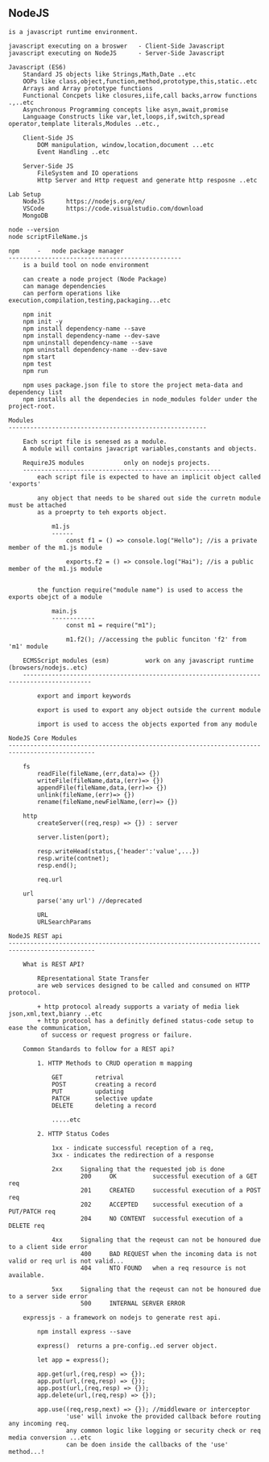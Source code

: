 NodeJS
-----------------------------------------------------------------------------------------------

    is a javascript runtime environment.

    javascript executing on a broswer   - Client-Side Javascript
    javascript executing on NodeJS      - Server-Side Javascript

    Javascript (ES6)
        Standard JS objects like Strings,Math,Date ..etc
        OOPs like class,object,function,method,prototype,this,static..etc
        Arrays and Array prototype functions
        Functional Concpets like closures,iife,call backs,arrow functions .,..etc
        Asynchronous Programming concepts like asyn,await,promise
        Languaage Constructs like var,let,loops,if,switch,spread operator,template literals,Modules ..etc.,

        Client-Side JS
            DOM manipulation, window,location,document ...etc
            Event Handling ..etc

        Server-Side JS
            FileSystem and IO operations
            Http Server and Http request and generate http resposne ..etc
            
    Lab Setup
        NodeJS      https://nodejs.org/en/
        VSCode      https://code.visualstudio.com/download     
        MongoDB

    node --version
    node scriptFileName.js

    npm     -   node package manager
    ------------------------------------------------
        is a build tool on node environment

        can create a node project (Node Package)
        can manage dependencies
        can perform operations like execution,compilation,testing,packaging...etc

        npm init
        npm init -y
        npm install dependency-name --save
        npm install dependency-name --dev-save
        npm uninstall dependency-name --save
        npm uninstall dependency-name --dev-save
        npm start
        npm test
        npm run 

        npm uses package.json file to store the project meta-data and dependency list
        npm installs all the dependecies in node_modules folder under the project-root.
    
    Modules
    -------------------------------------------------------

        Each script file is senesed as a module.
        A module will contains javacript variables,constants and objects.

        RequireJS modules           only on nodejs projects.
        -------------------------------------------------------
            each script file is expected to have an implicit object called 'exports'

            any object that needs to be shared out side the curretn module must be attached
            as a proeprty to teh exports object.

                m1.js
                ------
                    const f1 = () => console.log("Hello"); //is a private member of the m1.js module

                    exports.f2 = () => console.log("Hai"); //is a public member of the m1.js module


            the function require("module name") is used to access the exports obejct of a module

                main.js
                ------------
                    const m1 = require("m1");

                    m1.f2(); //accessing the public funciton 'f2' from 'm1' module

        ECMSScript modules (esm)          work on any javascript runtime (browsers/nodejs..etc)
        -----------------------------------------------------------------------------------------

            export and import keywords

            export is used to export any object outside the current module

            import is used to access the objects exported from any module
    
    NodeJS Core Modules
    ----------------------------------------------------------------------------------------------
        
        fs
            readFile(fileName,(err,data)=> {})
            writeFile(fileName,data,(err)=> {})
            appendFile(fileName,data,(err)=> {})
            unlink(fileName,(err)=> {})
            rename(fileName,newFielName,(err)=> {})
            
        http
            createServer((req,resp) => {}) : server

            server.listen(port);

            resp.writeHead(status,{'header':'value',...})
            resp.write(contnet);
            resp.end();

            req.url

        url
            parse('any url') //deprecated

            URL
            URLSearchParams

    NodeJS REST api
    ----------------------------------------------------------------------------------------------
    
        What is REST API?

            REpresentational State Transfer
            are web services designed to be called and consumed on HTTP protocol.

            + http protocol already supports a variaty of media liek json,xml,text,bianry ..etc
            + http protocol has a definitly defined status-code setup to ease the communication,
             of success or request progress or failure.

        Common Standards to follow for a REST api?

            1. HTTP Methods to CRUD operation m mapping

                GET         retrival
                POST        creating a record
                PUT         updating
                PATCH       selective update
                DELETE      deleting a record
                
                .....etc

            2. HTTP Status Codes

                1xx - indicate successful reception of a req,
                3xx - indicates the redirection of a response

                2xx     Signaling that the requested job is done
                        200     OK          successful execution of a GET req
                        201     CREATED     successful execution of a POST req
                        202     ACCEPTED    successful execution of a PUT/PATCH req
                        204     NO CONTENT  successful execution of a DELETE req
                
                4xx     Signaling that the reqeust can not be honoured due to a client side error
                        400     BAD REQUEST when the incoming data is not valid or req url is not valid...
                        404     NTO FOUND   when a req resource is not available.

                5xx     Signaling that the reqeust can not be honoured due to a server side error
                        500     INTERNAL SERVER ERROR

        expressjs - a framework on nodejs to generate rest api.

            npm install express --save

            express()  returns a pre-config..ed server object.

            let app = express();

            app.get(url,(req,resp) => {});
            app.put(url,(req,resp) => {});
            app.post(url,(req,resp) => {});
            app.delete(url,(req,resp) => {});

            app.use((req,resp,next) => {}); //middleware or interceptor
                    'use' will invoke the provided callback before routing any incoming req.
                    any common logic like logging or security check or req media conversion ...etc
                    can be doen inside the callbacks of the 'use' method...!



        


            
            


